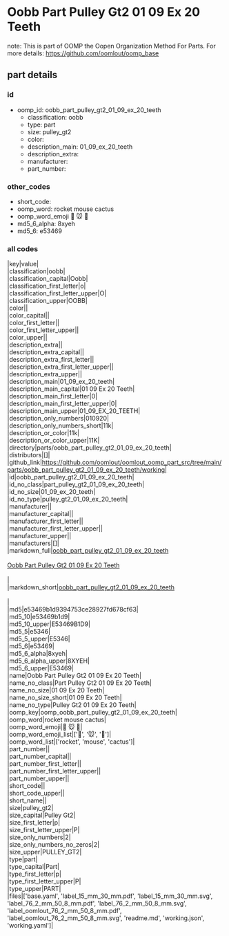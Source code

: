# Oobb Part Pulley Gt2 01 09 Ex 20 Teeth  

note: This is part of OOMP the Oopen Organization Method For Parts. For more details: https://github.com/oomlout/oomp_base

##  part details





### id
* oomp_id: oobb_part_pulley_gt2_01_09_ex_20_teeth
  * classification: oobb
  * type: part
  * size: pulley_gt2
  * color: 
  * description_main: 01_09_ex_20_teeth
  * description_extra: 
  * manufacturer: 
  * part_number: 

### other_codes
* short_code: 
* oomp_word: rocket mouse cactus
* oomp_word_emoji :rocket: :mouse: :cactus:
* md5_6_alpha: 8xyeh
* md5_6: e53469

### all codes 
|key|value|  
|classification|oobb|  
|classification_capital|Oobb|  
|classification_first_letter|o|  
|classification_first_letter_upper|O|  
|classification_upper|OOBB|  
|color||  
|color_capital||  
|color_first_letter||  
|color_first_letter_upper||  
|color_upper||  
|description_extra||  
|description_extra_capital||  
|description_extra_first_letter||  
|description_extra_first_letter_upper||  
|description_extra_upper||  
|description_main|01_09_ex_20_teeth|  
|description_main_capital|01 09 Ex 20 Teeth|  
|description_main_first_letter|0|  
|description_main_first_letter_upper|0|  
|description_main_upper|01_09_EX_20_TEETH|  
|description_only_numbers|010920|  
|description_only_numbers_short|11k|  
|description_or_color|11k|  
|description_or_color_upper|11K|  
|directory|parts/oobb_part_pulley_gt2_01_09_ex_20_teeth|  
|distributors|[]|  
|github_link|https://github.com/oomlout/oomlout_oomp_part_src/tree/main/parts/oobb_part_pulley_gt2_01_09_ex_20_teeth/working|  
|id|oobb_part_pulley_gt2_01_09_ex_20_teeth|  
|id_no_class|part_pulley_gt2_01_09_ex_20_teeth|  
|id_no_size|01_09_ex_20_teeth|  
|id_no_type|pulley_gt2_01_09_ex_20_teeth|  
|manufacturer||  
|manufacturer_capital||  
|manufacturer_first_letter||  
|manufacturer_first_letter_upper||  
|manufacturer_upper||  
|manufacturers|[]|  
|markdown_full|[oobb_part_pulley_gt2_01_09_ex_20_teeth](https://github.com/oomlout/oomlout_oomp_part_src/tree/main/parts/oobb_part_pulley_gt2_01_09_ex_20_teeth/working)<br>[](https://github.com/oomlout/oomlout_oomp_part_src/tree/main/parts/oobb_part_pulley_gt2_01_09_ex_20_teeth/working)<br>[Oobb Part Pulley Gt2 01 09 Ex 20 Teeth](https://github.com/oomlout/oomlout_oomp_part_src/tree/main/parts/oobb_part_pulley_gt2_01_09_ex_20_teeth/working)<br><br>|  
|markdown_short|[oobb_part_pulley_gt2_01_09_ex_20_teeth](https://github.com/oomlout/oomlout_oomp_part_src/tree/main/parts/oobb_part_pulley_gt2_01_09_ex_20_teeth/working)<br><br>|  
|md5|e53469b1d9394753ce28927fd678cf63|  
|md5_10|e53469b1d9|  
|md5_10_upper|E53469B1D9|  
|md5_5|e5346|  
|md5_5_upper|E5346|  
|md5_6|e53469|  
|md5_6_alpha|8xyeh|  
|md5_6_alpha_upper|8XYEH|  
|md5_6_upper|E53469|  
|name|Oobb Part Pulley Gt2 01 09 Ex 20 Teeth|  
|name_no_class|Part Pulley Gt2 01 09 Ex 20 Teeth|  
|name_no_size|01 09 Ex 20 Teeth|  
|name_no_size_short|01 09 Ex 20 Teeth|  
|name_no_type|Pulley Gt2 01 09 Ex 20 Teeth|  
|oomp_key|oomp_oobb_part_pulley_gt2_01_09_ex_20_teeth|  
|oomp_word|rocket mouse cactus|  
|oomp_word_emoji|:rocket: :mouse: :cactus:|  
|oomp_word_emoji_list|[':rocket:', ':mouse:', ':cactus:']|  
|oomp_word_list|['rocket', 'mouse', 'cactus']|  
|part_number||  
|part_number_capital||  
|part_number_first_letter||  
|part_number_first_letter_upper||  
|part_number_upper||  
|short_code||  
|short_code_upper||  
|short_name||  
|size|pulley_gt2|  
|size_capital|Pulley Gt2|  
|size_first_letter|p|  
|size_first_letter_upper|P|  
|size_only_numbers|2|  
|size_only_numbers_no_zeros|2|  
|size_upper|PULLEY_GT2|  
|type|part|  
|type_capital|Part|  
|type_first_letter|p|  
|type_first_letter_upper|P|  
|type_upper|PART|  
|files|['base.yaml', 'label_15_mm_30_mm.pdf', 'label_15_mm_30_mm.svg', 'label_76_2_mm_50_8_mm.pdf', 'label_76_2_mm_50_8_mm.svg', 'label_oomlout_76_2_mm_50_8_mm.pdf', 'label_oomlout_76_2_mm_50_8_mm.svg', 'readme.md', 'working.json', 'working.yaml']|  
